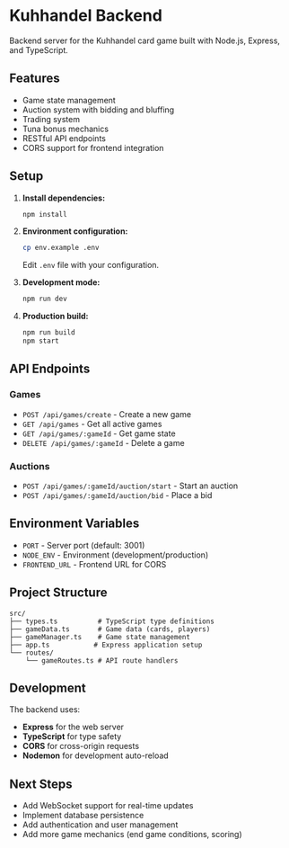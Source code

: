 # Kuhhandel Backend

Backend server for the Kuhhandel card game built with Node.js, Express, and TypeScript.

## Features

- Game state management
- Auction system with bidding and bluffing
- Trading system
- Tuna bonus mechanics
- RESTful API endpoints
- CORS support for frontend integration

## Setup

1. **Install dependencies:**
   ```bash
   npm install
   ```

2. **Environment configuration:**
   ```bash
   cp env.example .env
   ```
   Edit `.env` file with your configuration.

3. **Development mode:**
   ```bash
   npm run dev
   ```

4. **Production build:**
   ```bash
   npm run build
   npm start
   ```

## API Endpoints

### Games
- `POST /api/games/create` - Create a new game
- `GET /api/games` - Get all active games
- `GET /api/games/:gameId` - Get game state
- `DELETE /api/games/:gameId` - Delete a game

### Auctions
- `POST /api/games/:gameId/auction/start` - Start an auction
- `POST /api/games/:gameId/auction/bid` - Place a bid

## Environment Variables

- `PORT` - Server port (default: 3001)
- `NODE_ENV` - Environment (development/production)
- `FRONTEND_URL` - Frontend URL for CORS

## Project Structure

```
src/
├── types.ts          # TypeScript type definitions
├── gameData.ts       # Game data (cards, players)
├── gameManager.ts    # Game state management
├── app.ts           # Express application setup
└── routes/
    └── gameRoutes.ts # API route handlers
```

## Development

The backend uses:
- **Express** for the web server
- **TypeScript** for type safety
- **CORS** for cross-origin requests
- **Nodemon** for development auto-reload

## Next Steps

- Add WebSocket support for real-time updates
- Implement database persistence
- Add authentication and user management
- Add more game mechanics (end game conditions, scoring) 